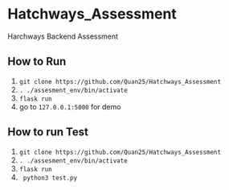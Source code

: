 # Hatchways_Assessment
Harchways Backend Assessment
## How to Run ##
1. ```git clone https://github.com/Quan25/Hatchways_Assessment```
2. ```. ./assesment_env/bin/activate```
3. ```flask run```
4. go to ```127.0.0.1:5000``` for demo
## How to run Test ##
1. ```git clone https://github.com/Quan25/Hatchways_Assessment```
2. ```. ./assesment_env/bin/activate```
3. ```flask run```
4. ``` python3 test.py```
